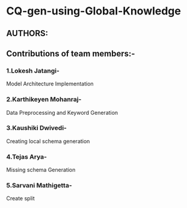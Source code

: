 # CQ-gen-using-Global-Knowledge

## AUTHORS:
## Contributions of team members:-
### 1.Lokesh Jatangi- 
Model Architecture Implementation
### 2.Karthikeyen Mohanraj-
Data Preprocessing and Keyword Generation
### 3.Kaushiki Dwivedi-
Creating local schema generation
### 4.Tejas Arya-
Missing schema Generation
### 5.Sarvani Mathigetta- 
Create split 
